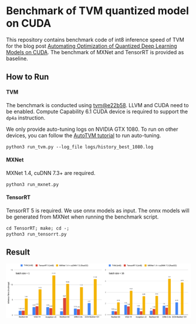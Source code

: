 # Benchmark of TVM quantized model on CUDA
This repository contains benchmark code of int8 inference speed of TVM for the blog post [Automating Optimization of Quantized Deep Learning Models on CUDA](https://tvm.ai/2019/04/29/opt-cuda-quantized.html). The benchmark of MXNet and TensorRT is provided as baseline.

## How to Run
#### TVM
The benchmark is conducted using [tvm@e22b58](https://github.com/dmlc/tvm/tree/e22b5802a3e6c269d76e52428ca81cbd4b7d8304).
LLVM and CUDA need to be enabled.
Compute Capability 6.1 CUDA device is required to support the `dp4a` instruction.

We only provide auto-tuning logs on NVIDIA GTX 1080. To run on other devices, you can follow the [AutoTVM tutorial](https://docs.tvm.ai/tutorials/autotvm/tune_relay_cuda.html) to run auto-tuning.

```
python3 run_tvm.py --log_file logs/history_best_1080.log
```

#### MXNet
MXNet 1.4, cuDNN 7.3+ are required.
```
python3 run_mxnet.py
```

#### TensorRT
TensorRT 5 is required. We use onnx models as input. The onnx models will be generated from MXNet when running the benchmark script.
```
cd TensorRT; make; cd -;
python3 run_tensorrt.py
```

## Result
![benchmark results](/image/benchmark.svg)

